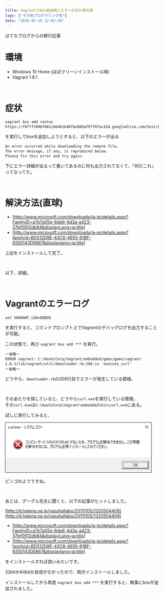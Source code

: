 ```yaml
---
title: VagrantでBox追加時にエラーが出た時の話
tags: ["その他プログラミング系"]
date: "2016-01-19 22:02:30"
---
```


<div class="alert info">
はてなブログからの移行記事
</div>

# 環境
* Windows 10 Home (ほぼクリーンインストール時)
* Vagrant 1.8.1

<br>

# 症状
```
vagrant box add centos https://f0fff3908f081cb6461b407be80daf97f07ac418.googledrive.com/host/0BwtuV7VyVTSkUG1PM3pCeDJ4dVE/centos7.box
```

を実行してboxを追加しようとすると、以下のエラーが出る

```
An error occurred while downloading the remote file.
The error message, if any, is reproduced below.
Please fix this error and try again.
```
下にエラー詳細が出るって書いてあるのに何も出力されてなくて、「何だこれ」ってなってた。

<br>

# 解決方法(直球)
* [http://www.microsoft.com/downloads/ja-jp/details.aspx?FamilyID=a7b7a05e-6de6-4d3a-a423-37bf0912db84&displayLang=ja:title]
* [http://www.microsoft.com/downloads/ja-jp/details.aspx?familyid=BD512D9E-43C8-4655-81BF-9350143D5867&displaylang=ja:title]

上記をインストールして完了。

<br>

以下、詳細。

<br>

# Vagrantのエラーログ

```
set VAGRANT_LOG=DEBUG
```
を実行すると、コマンドプロンプト上でVagrantのデバッグログを出力することが可能。

この状態で、再び ```vagrant box add ***``` を実行。

```
～省略～
ERROR vagrant: C:/HashiCorp/Vagrant/embedded/gems/gems/vagrant-1.8.1/lib/vagrant/util/downloader.rb:206:in `execute_curl'
～省略～

```
どうやら、```downloader.rb```の206行目でエラーが発生している模様。  

<br>

そのあたりを探していると、どうやら```curl.exe```を実行している模様。  
その```curl.exe```は```C:\HashiCorp\Vagrant\embedded\bin\curl.exe```にある。

試しに実行してみると、

![20160119215748](20160119215748.png)

ビンゴのようですね。

<br>

あとは、グーグル先生に聞くと、以下の記事がヒットしました。

[http://d.hatena.ne.jp/yasuhallabo/20111105/1320504409](http://d.hatena.ne.jp/yasuhallabo/20111105/1320504409)

* [http://www.microsoft.com/downloads/ja-jp/details.aspx?FamilyID=a7b7a05e-6de6-4d3a-a423-37bf0912db84&displayLang=ja:title]
* [http://www.microsoft.com/downloads/ja-jp/details.aspx?familyid=BD512D9E-43C8-4655-81BF-9350143D5867&displaylang=ja:title]

をインストールすれば良いみたいです。

32bitか64bitか自信がなかったので、両方インストールしました。

インストールしてから再度 ```vagrant box add ***``` を実行すると、無事にboxが追加されました。

<br>
